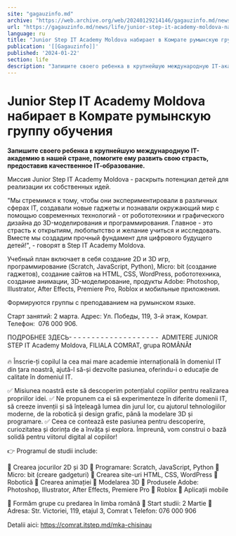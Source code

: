 ```yaml
---
site: "gagauzinfo.md"
archive: "https://web.archive.org/web/20240129214146/gagauzinfo.md/news/life/junior-step-it-academy-moldova-nabiraet-v-komrate-ruminskuyu-gruppu-obucheniya"
url: "https://gagauzinfo.md/news/life/junior-step-it-academy-moldova-nabiraet-v-komrate-ruminskuyu-gruppu-obucheniya"
language: ru
title: "Junior Step IT Academy Moldova набирает в Комрате румынскую группу обучения"
publication: '[[Gagauzinfo]]'
published: '2024-01-22'
section: life
description: "Запишите своего ребенка в крупнейшую международную IТ-академию в нашей стране, помогите ему развить свою страсть, предоставив качественное IТ-образование."
---
```


# Junior Step IT Academy Moldova набирает в Комрате румынскую группу обучения

**Запишите своего ребенка в крупнейшую международную IТ-академию в нашей стране, помогите ему развить свою страсть, предоставив качественное IТ-образование.**

Миссия Junior Step IT Academy Moldova - раскрыть потенциал детей для реализации их собственных идей.

"Мы стремимся к тому, чтобы они экспериментировали в различных сферах IТ, создавали новые гаджеты и познавали окружающий мир с помощью современных технологий - от робототехники и графического дизайна до 3D-моделирования и программирования. Главное - это страсть к открытиям, любопытство и желание учиться и исследовать. Вместе мы создадим прочный фундамент для цифрового будущего детей!", - говорят в Step IT Academy Moldova.

Учебный план включает в себя создание 2D и 3D игр, программирование (Scratch, JavaScript, Python), Micro: bit (создание гаджетов), создание сайтов на HTML, CSS, WordPress, робототехника, создание анимации, 3D-моделирование, продукты Adobe: Photoshop, Illustrator, After Effects, Premiere Pro, Roblox и мобильные приложения.

Формируются группы с преподаванием на румынском языке.

Старт занятий: 2 марта. Адрес: Ул. Победы, 119, 3-й этаж, Комрат. Телефон:  076 000 906.

ПОДРОБНЕЕ ЗДЕСЬ- - - - - - - - - - - - - - - - - - - -  ADMITERE JUNIOR STEP IT Academy Moldova, FILIALA COMRAT, grupa ROMÂNĂ❗️

🔥 Înscrie-ți copilul la cea mai mare academie internațională în domeniul IT din țara noastră, ajută-l să-și dezvolte pasiunea, oferindu-i o educație de calitate în domeniul IT.

✅ Misiunea noastră este să descoperim potențialul copiilor pentru realizarea propriilor idei.
✅ Ne propunem ca ei să experimenteze în diferite domenii IT, să creeze invenții și să înțeleagă lumea din jurul lor, cu ajutorul tehnologiilor moderne, de la robotică și design grafic, până la modelare 3D și programare.
✅ Ceea ce contează este pasiunea pentru descoperire, curiozitatea și dorința de a învăța și explora. Împreună, vom construi o bază solidă pentru viitorul digital al copiilor!

👉 Programul de studii include:

🔸 Crearea jocurilor 2D și 3D
🔹 Programare: Scratch, JavaScript, Python
🔸 Micro: bit (creare gadgeturi)
🔹 Crearea site-uri HTML, CSS, WordPress
🔸 Robotică
🔹 Crearea animației
🔸 Modelarea 3D
🔹 Produsele Adobe: Photoshop, Illustrator, After Effects, Premiere Pro
🔸 Roblox
🔹 Aplicații mobile

🚀 Formăm grupe cu predarea în limba română
📢 Start studii: 2 Martie
📍 Adresa: Str. Victoriei, 119, etajul 3, Comrat
📞 Telefon: 076 000 906

Detalii aici: https://comrat.itstep.md/mka-chisinau